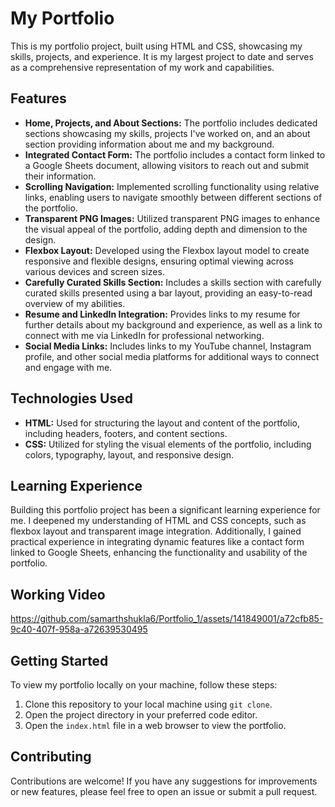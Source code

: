 # My Portfolio

This is my portfolio project, built using HTML and CSS, showcasing my skills, projects, and experience. It is my largest project to date and serves as a comprehensive representation of my work and capabilities. 

## Features

- **Home, Projects, and About Sections:** The portfolio includes dedicated sections showcasing my skills, projects I've worked on, and an about section providing information about me and my background.
- **Integrated Contact Form:** The portfolio includes a contact form linked to a Google Sheets document, allowing visitors to reach out and submit their information.
- **Scrolling Navigation:** Implemented scrolling functionality using relative links, enabling users to navigate smoothly between different sections of the portfolio.
- **Transparent PNG Images:** Utilized transparent PNG images to enhance the visual appeal of the portfolio, adding depth and dimension to the design.
- **Flexbox Layout:** Developed using the Flexbox layout model to create responsive and flexible designs, ensuring optimal viewing across various devices and screen sizes.
- **Carefully Curated Skills Section:** Includes a skills section with carefully curated skills presented using a bar layout, providing an easy-to-read overview of my abilities.
- **Resume and LinkedIn Integration:** Provides links to my resume for further details about my background and experience, as well as a link to connect with me via LinkedIn for professional networking.
- **Social Media Links:** Includes links to my YouTube channel, Instagram profile, and other social media platforms for additional ways to connect and engage with me.

## Technologies Used

- **HTML:** Used for structuring the layout and content of the portfolio, including headers, footers, and content sections.
- **CSS:** Utilized for styling the visual elements of the portfolio, including colors, typography, layout, and responsive design.

## Learning Experience

Building this portfolio project has been a significant learning experience for me. I deepened my understanding of HTML and CSS concepts, such as flexbox layout and transparent image integration. Additionally, I gained practical experience in integrating dynamic features like a contact form linked to Google Sheets, enhancing the functionality and usability of the portfolio.

## Working Video

https://github.com/samarthshukla6/Portfolio_1/assets/141849001/a72cfb85-9c40-407f-958a-a72639530495

## Getting Started

To view my portfolio locally on your machine, follow these steps:

1. Clone this repository to your local machine using `git clone`.
2. Open the project directory in your preferred code editor.
3. Open the `index.html` file in a web browser to view the portfolio.

## Contributing

Contributions are welcome! If you have any suggestions for improvements or new features, please feel free to open an issue or submit a pull request.
